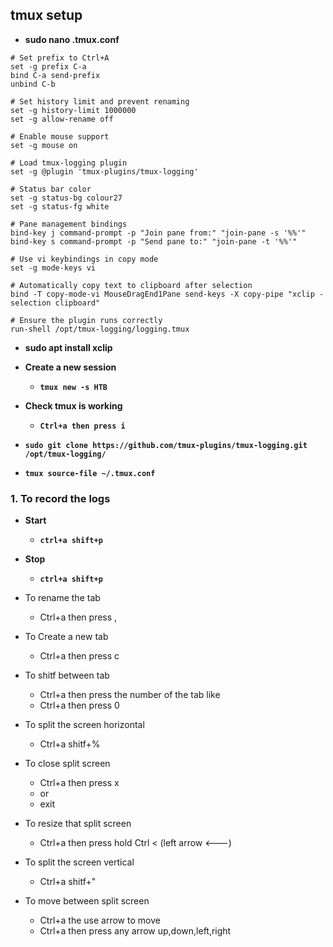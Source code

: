 ## tmux setup

- __sudo nano .tmux.conf__

```
# Set prefix to Ctrl+A
set -g prefix C-a
bind C-a send-prefix
unbind C-b

# Set history limit and prevent renaming
set -g history-limit 1000000
set -g allow-rename off

# Enable mouse support
set -g mouse on

# Load tmux-logging plugin
set -g @plugin 'tmux-plugins/tmux-logging'

# Status bar color
set -g status-bg colour27
set -g status-fg white

# Pane management bindings
bind-key j command-prompt -p "Join pane from:" "join-pane -s '%%'"
bind-key s command-prompt -p "Send pane to:" "join-pane -t '%%'"

# Use vi keybindings in copy mode
set -g mode-keys vi

# Automatically copy text to clipboard after selection
bind -T copy-mode-vi MouseDragEnd1Pane send-keys -X copy-pipe "xclip -selection clipboard"

# Ensure the plugin runs correctly
run-shell /opt/tmux-logging/logging.tmux
```
- __sudo apt install xclip__

- __Create a new session__
  - __`tmux new -s HTB`__
  
- __Check tmux is working__
  - __`Ctrl+a then press i`__

- __`sudo git clone https://github.com/tmux-plugins/tmux-logging.git /opt/tmux-logging/`__
- __`tmux source-file ~/.tmux.conf`__

### 1. To record the logs
  - __Start__
    - __`ctrl+a shift+p`__
  - __Stop__
    - __`ctrl+a shift+p`__


- To rename the tab 
  - Ctrl+a then press ,


- To Create a new tab 
  - Ctrl+a then press c

 
- To shitf between tab
  - Ctrl+a then press the number of the tab like 
  - Ctrl+a then press 0

- To split the screen horizontal 
  - Ctrl+a shitf+%

- To close split screen 
  - Ctrl+a then press x 
  - or 
  - exit

- To resize that split screen
  - Ctrl+a then press hold Ctrl < (left arrow <---)

- To split the screen vertical
  - Ctrl+a shitf+"


- To move between split screen
  - Ctrl+a the use arrow to move
  - Ctrl+a then press any arrow up,down,left,right

